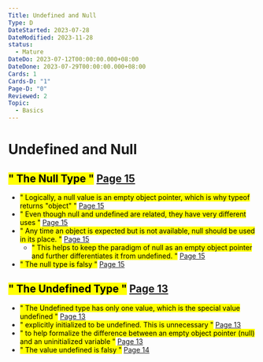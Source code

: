 ```yaml
---
Title: Undefined and Null
Type: D
DateStarted: 2023-07-28
DateModified: 2023-11-28
status:
  - Mature
DateDo: 2023-07-12T00:00:00.000+08:00
DateDone: 2023-07-29T00:00:00.000+08:00
Cards: 1
Cards-D: "1"
Page-D: "0"
Reviewed: 2
Topic:
  - Basics
---
```


# Undefined and Null

## <mark class="hltr-gray ">" The Null Type "</mark> [Page 15 ](zotero://open-pdf/library/items/2BS329KQ?page=15&annotation=2UFKXM3M)
- <mark class="hltr-yellow ">" Logically, a null value is an empty object pointer, which is why typeof returns "object" "</mark> [Page 15 ](zotero://open-pdf/library/items/2BS329KQ?page=15&annotation=9LCN8WSG)
- <mark class="hltr-yellow ">" Even though null and undefined are related, they have very different uses "</mark> [Page 15 ](zotero://open-pdf/library/items/2BS329KQ?page=15&annotation=INMIDBYF)
- <mark class="hltr-yellow ">" Any time an object is expected but is not available, null should be used in its place. "</mark> [Page 15 ](zotero://open-pdf/library/items/2BS329KQ?page=15&annotation=Y9Z6NC8K)
    - <mark class="hltr-yellow ">" This helps to keep the paradigm of null as an empty object pointer and further differentiates it from undefined. "</mark> [Page 15 ](zotero://open-pdf/library/items/2BS329KQ?page=15&annotation=QJGFJISV)
- <mark class="hltr-yellow ">" The null type is falsy "</mark> [Page 15 ](zotero://open-pdf/library/items/2BS329KQ?page=15&annotation=B3HF8R5F)

## <mark class="hltr-gray ">" The Undefined Type "</mark> [Page 13 ](zotero://open-pdf/library/items/2BS329KQ?page=13&annotation=H475ZUQH)
- <mark class="hltr-yellow ">" The Undefined type has only one value, which is the special value undefined "</mark> [Page 13 ](zotero://open-pdf/library/items/2BS329KQ?page=13&annotation=6M4TKWE5)
- <mark class="hltr-yellow ">" explicitly initialized to be undefined. This is unnecessary "</mark> [Page 13 ](zotero://open-pdf/library/items/2BS329KQ?page=13&annotation=MDWPBW3M)
- <mark class="hltr-yellow ">" to help formalize the difference between an empty object pointer (null) and an uninitialized variable "</mark> [Page 13 ](zotero://open-pdf/library/items/2BS329KQ?page=13&annotation=I8QP28Z7)
- <mark class="hltr-yellow ">" The value undefined is falsy "</mark> [Page 14 ](zotero://open-pdf/library/items/2BS329KQ?page=14&annotation=DC5NKRYH)